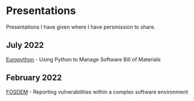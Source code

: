 # Presentations

Presentations I have given where I have persmission to share.

## July 2022

[Europython](https://ep2022.europython.eu/) - Using Python to Manage Software Bill of Materials

## February 2022

[FOSDEM](https://fosdem.org/2022/) - Reporting vulnerabilities within a complex software environment
